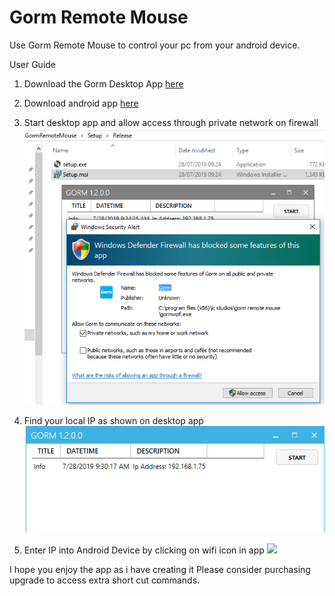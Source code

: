 # Gorm Remote Mouse
Use Gorm Remote Mouse to control your pc from your android device. 

User Guide

1. Download the Gorm Desktop App [here](https://github.com/lcstudios5563/GormRemoteMouse/blob/master/Release/GormRemoteMouse%201.2.0.0.msi)


2. Download android app [here](https://play.google.com/store/apps/details?id=uk.co.lcstudios.mouseemulator)

3. Start desktop app and allow access through private network on firewall
![](https://github.com/lcstudios5563/GormRemoteMouse/blob/master/Images/App%20firewall%20rule.PNG)

4. Find your local IP as shown on desktop app
![](https://github.com/lcstudios5563/GormRemoteMouse/blob/master/Images/App%20Ip%20address.PNG)

4. Enter IP into Android Device by clicking on wifi icon in app
![](https://lh3.googleusercontent.com/Wl3CRzblHlIxCnbSB1n7BqODh5tRCwhMqgWWMjlINyBML_2AJhVvfX8Aj1VAqT2rDQ=w720-h310-rw)


I hope you enjoy the app as i have creating it
Please consider purchasing upgrade to access extra short cut commands.
